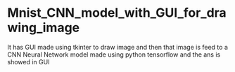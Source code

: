 # Mnist_CNN_model_with_GUI_for_drawing_image
It has GUI made using tkinter to draw image and then that image is feed to a CNN Neural Network model made using python tensorflow and the ans is showed in GUI
